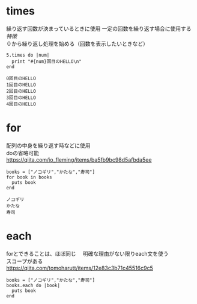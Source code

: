 # times
繰り返す回数が決まっているときに使用
一定の回数を繰り返す場合に使用する  
*特徴*  
０から繰り返し処理を始める（回数を表示したいときなど）
```
5.times do |num|
  print "#{num}回目のHELLO\n"
end
```
```
0回目のHELLO
1回目のHELLO
2回目のHELLO
3回目のHELLO
4回目のHELLO
```
# for
配列の中身を繰り返す時などに使用  
doの省略可能　　
https://qiita.com/io_fleming/items/ba5fb9bc98d5afbda5ee

```
books = ["ノコギリ","かたな","寿司"]
for book in books
  puts book
end
```
```
ノコギリ
かたな
寿司
```
# each
forとできることは、ほぼ同じ　
明確な理由がない限りeach文を使う  
スコープがある  
https://qiita.com/tomoharutt/items/12e83c3b71c45516c9c5
```
books = ["ノコギリ","かたな","寿司"]
books.each do |book|
  puts book
end
```
